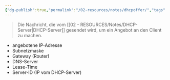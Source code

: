 ```yaml
---
{"dg-publish":true,"permalink":"/02-resources/notes/dhcpoffer/","tags":["netzwerk/protocol"],"noteIcon":"","updated":"2025-08-26T16:35:03.292+02:00"}
---
```


>Die Nachricht, die vom [[02 - RESOURCES/Notes/DHCP-Server\|DHCP-Server]] gesendet wird, um ein Angebot an den Client zu machen.

- angebotene IP-Adresse
- Subnetzmaske
- Gateway (Router)
- DNS-Server
- Lease-Time
- Server-ID (IP vom DHCP-Server)